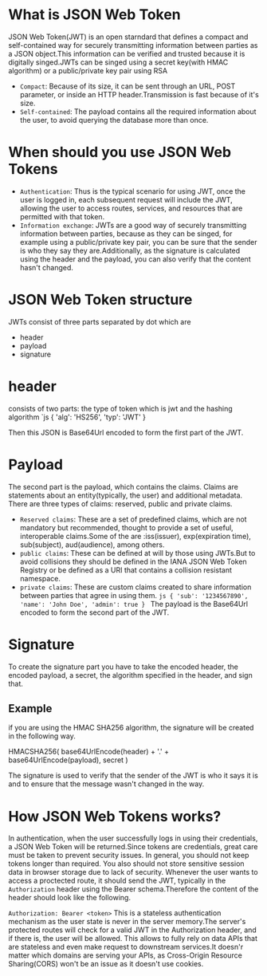 # What is JSON Web Token
JSON Web Token(JWT) is an open starndard that defines a compact and self-contained way for securely transmitting information between parties as a JSON object.This information can be verified and trusted because it is digitally singed.JWTs can be singed using a secret key(with HMAC algorithm) or a public/private key pair using RSA

- `Compact`: Because of its size, it can be sent through an URL, POST parameter, or inside an HTTP header.Transmission is fast because of it's size.
- `Self-contained`: The payload contains all the required information about the user, to avoid querying the database more than once.

# When should you use JSON Web Tokens
- `Authentication`: Thus is the typical scenario for using JWT, once the user is logged in, each subsequent request will include the JWT, allowing the user to access routes, services, and resources that are permitted with that token.
- `Information exchange`: JWTs are a good way of securely transmitting information between parties, because as they can be singed, for example using a public/private key pair, you can be sure that the sender is who they say they are.Additionally, as the signature is calculated using the header and the payload, you can also verify that the content hasn't changed.
# JSON Web Token structure
JWTs consist of three parts separated by dot which are
- header
- payload
- signature

# header
consists of two parts: the type of token which is jwt and the hashing algorithm
`js
{
    'alg': 'HS256',
    'typ': 'JWT'
}

Then this JSON is Base64Url encoded to form the first part of the JWT.

# Payload
The second part is the payload, which contains the claims. Claims are statements about an entity(typically, the user) and additional metadata. There are three types of claims: reserved, public and private claims.
- `Reserved claims`: These are a set of predefined claims, which are not mandatory but recommended, thought to provide a set of useful, interoperable claims.Some of the are :iss(issuer), exp(expiration time), sub(subject), aud(audience), among others.
- `public claims`: These can be defined at will by those using JWTs.But to avoid collisions they should be defined in the IANA JSON Web Token Registry or be defined as a URI that contains a collision resistant namespace.
- `private claims`: These are custom claims created to share information between parties that agree in using them.
`js
{
'sub': '1234567890',
'name': 'John Doe',
'admin': true
}
`
The payload is the Base64Url encoded to form the second part of the JWT.

# Signature
To create the signature part you have to take the encoded header, the encoded payload, a secret, the algorithm specified in the header, and sign that.
## Example
if you are using the HMAC SHA256 algorithm, the signature will be created in the following way.

HMACSHA256(
    base64UrlEncode(header) + '.' +
    base64UrlEncode(payload), secret
)

The signature is used to verify that the sender of the JWT is who it says it is and to ensure that the message wasn't changed in the way.

# How JSON Web Tokens works?
In authentication, when the user successfully logs in using their credentials, a JSON Web Token will be returned.Since tokens are credentials, great care must be taken to prevent security issues. In general, you should not keep tokens longer than required.
 You also should not store sensitive session data in browser storage due to lack of security.
 Whenever the user wants to access a proctected route, it should send the JWT, typically in the `Authorization` header using the Bearer schema.Therefore the content of the header should look like the following.

 `Authorization: Bearer <token>`
 This is a stateless authentication mechanism as the user state is never in the server memory.The server's protected routes will check for a valid JWT in the Authorization header, and if there is, the user will be allowed.
 This allows to fully rely on data APIs that are stateless and even make request to downstream services.It doesn'r matter which domains are serving your APIs, as Cross-Origin Resource Sharing(CORS) won't be an issue as it doesn't use cookies.